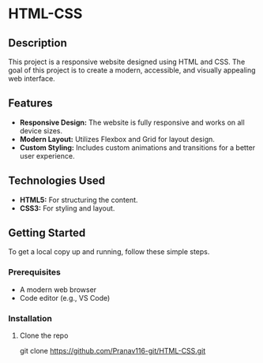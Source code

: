 # HTML-CSS

## Description
This project is a responsive website designed using HTML and CSS. The goal of this project is to create a modern, accessible, and visually appealing web interface.

## Features
- **Responsive Design:** The website is fully responsive and works on all device sizes.
- **Modern Layout:** Utilizes Flexbox and Grid for layout design.
- **Custom Styling:** Includes custom animations and transitions for a better user experience.

## Technologies Used
- **HTML5:** For structuring the content.
- **CSS3:** For styling and layout.

## Getting Started
To get a local copy up and running, follow these simple steps.

### Prerequisites
- A modern web browser
- Code editor (e.g., VS Code)

### Installation
1. Clone the repo
   
   git clone https://github.com/Pranav116-git/HTML-CSS.git

